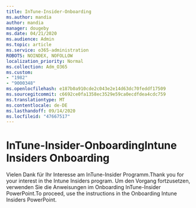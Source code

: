 ```yaml
---
title: InTune-Insider-Onboarding
ms.author: mandia
author: mandia
manager: dougeby
ms.date: 04/21/2020
ms.audience: Admin
ms.topic: article
ms.service: o365-administration
ROBOTS: NOINDEX, NOFOLLOW
localization_priority: Normal
ms.collection: Adm_O365
ms.custom:
- "1982"
- "9000348"
ms.openlocfilehash: e187b0a910cde2c043e2e14d63dc70feddf17509
ms.sourcegitcommit: c6692ce0fa1358ec3529e59ca0ecdfdea4cdc759
ms.translationtype: MT
ms.contentlocale: de-DE
ms.lasthandoff: 09/14/2020
ms.locfileid: "47667517"
---
```

# <a name="intune-insiders-onboarding"></a><span data-ttu-id="caea4-102">InTune-Insider-Onboarding</span><span class="sxs-lookup"><span data-stu-id="caea4-102">Intune Insiders Onboarding</span></span>

<span data-ttu-id="caea4-103">Vielen Dank für Ihr Interesse am InTune-Insider Programm.</span><span class="sxs-lookup"><span data-stu-id="caea4-103">Thank you for your interest in the Intune Insiders program.</span></span> <span data-ttu-id="caea4-104">Um den Vorgang fortzusetzen, verwenden Sie die Anweisungen im Onboarding InTune-Insider PowerPoint.</span><span class="sxs-lookup"><span data-stu-id="caea4-104">To proceed, use the instructions in the Onboarding Intune Insiders PowerPoint.</span></span>
